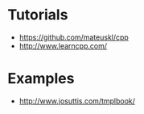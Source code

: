 # Tutorials
* https://github.com/mateuskl/cpp
* http://www.learncpp.com/

# Examples
* http://www.josuttis.com/tmplbook/
